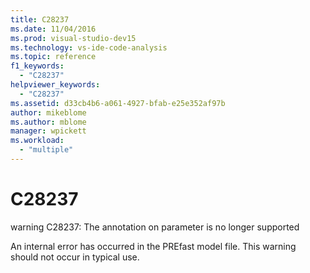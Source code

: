 ```yaml
---
title: C28237
ms.date: 11/04/2016
ms.prod: visual-studio-dev15
ms.technology: vs-ide-code-analysis
ms.topic: reference
f1_keywords:
  - "C28237"
helpviewer_keywords:
  - "C28237"
ms.assetid: d33cb4b6-a061-4927-bfab-e25e352af97b
author: mikeblome
ms.author: mblome
manager: wpickett
ms.workload:
  - "multiple"
---
```

# C28237
warning C28237: The annotation on parameter is no longer supported

 An internal error has occurred in the PREfast model file. This warning should not occur in typical use.